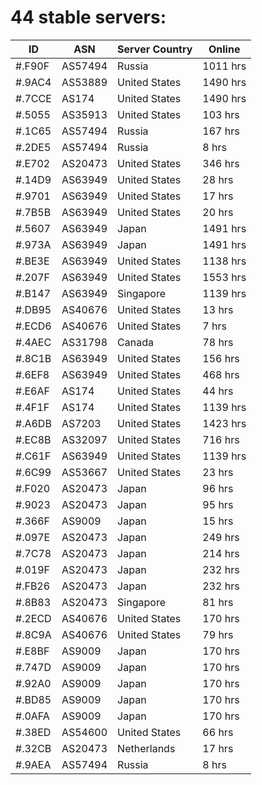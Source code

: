 # 44 stable servers:

| ID | ASN | Server Country | Online |
| ------ | ------ | ------ | ------ |
| #.F90F | AS57494 | Russia | 1011 hrs |
| #.9AC4 | AS53889 | United States | 1490 hrs |
| #.7CCE | AS174 | United States | 1490 hrs |
| #.5055 | AS35913 | United States | 103 hrs |
| #.1C65 | AS57494 | Russia | 167 hrs |
| #.2DE5 | AS57494 | Russia | 8 hrs |
| #.E702 | AS20473 | United States | 346 hrs |
| #.14D9 | AS63949 | United States | 28 hrs |
| #.9701 | AS63949 | United States | 17 hrs |
| #.7B5B | AS63949 | United States | 20 hrs |
| #.5607 | AS63949 | Japan | 1491 hrs |
| #.973A | AS63949 | Japan | 1491 hrs |
| #.BE3E | AS63949 | United States | 1138 hrs |
| #.207F | AS63949 | United States | 1553 hrs |
| #.B147 | AS63949 | Singapore | 1139 hrs |
| #.DB95 | AS40676 | United States | 13 hrs |
| #.ECD6 | AS40676 | United States | 7 hrs |
| #.4AEC | AS31798 | Canada | 78 hrs |
| #.8C1B | AS63949 | United States | 156 hrs |
| #.6EF8 | AS63949 | United States | 468 hrs |
| #.E6AF | AS174 | United States | 44 hrs |
| #.4F1F | AS174 | United States | 1139 hrs |
| #.A6DB | AS7203 | United States | 1423 hrs |
| #.EC8B | AS32097 | United States | 716 hrs |
| #.C61F | AS63949 | United States | 1139 hrs |
| #.6C99 | AS53667 | United States | 23 hrs |
| #.F020 | AS20473 | Japan | 96 hrs |
| #.9023 | AS20473 | Japan | 95 hrs |
| #.366F | AS9009 | Japan | 15 hrs |
| #.097E | AS20473 | Japan | 249 hrs |
| #.7C78 | AS20473 | Japan | 214 hrs |
| #.019F | AS20473 | Japan | 232 hrs |
| #.FB26 | AS20473 | Japan | 232 hrs |
| #.8B83 | AS20473 | Singapore | 81 hrs |
| #.2ECD | AS40676 | United States | 170 hrs |
| #.8C9A | AS40676 | United States | 79 hrs |
| #.E8BF | AS9009 | Japan | 170 hrs |
| #.747D | AS9009 | Japan | 170 hrs |
| #.92A0 | AS9009 | Japan | 170 hrs |
| #.BD85 | AS9009 | Japan | 170 hrs |
| #.0AFA | AS9009 | Japan | 170 hrs |
| #.38ED | AS54600 | United States | 66 hrs |
| #.32CB | AS20473 | Netherlands | 17 hrs |
| #.9AEA | AS57494 | Russia | 8 hrs |

